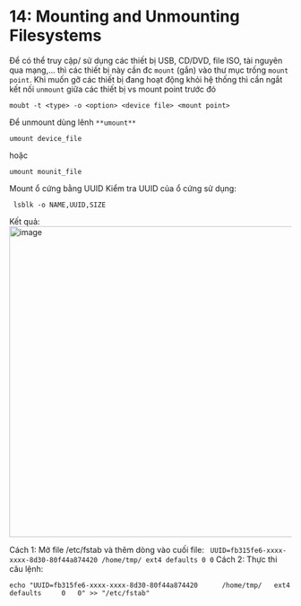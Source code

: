 # 14: Mounting and Unmounting Filesystems

Để có thể truy cập/ sử dụng các thiết bị USB, CD/DVD, file ISO, tài nguyên qua mạng,... thì các thiết bị này cần đc `mount` (gắn) vào thư mục trống `mount point`. Khi muốn gỡ các thiết bị đang hoạt động khỏi hệ thống thì cần ngắt kết nối `unmount` giữa các thiết bị vs mount point trước đó

```
moubt -t <type> -o <option> <device file> <mount point>
```

Để unmount dùng lênh `**umount**`

```
umount device_file
```

hoặc

```
umount mounit_file
```

Mount ổ cứng bằng UUID
Kiểm tra UUID của ổ cứng sử dụng:

```
 lsblk -o NAME,UUID,SIZE
```

Kết quả:
<img width="554" alt="image" src="https://user-images.githubusercontent.com/54473576/220550094-8a557363-167e-4865-a6a6-d267272ebd6d.png">

Cách 1: Mở file /etc/fstab và thêm dòng vào cuối file:
`  UUID=fb315fe6-xxxx-xxxx-8d30-80f44a874420 /home/tmp/ ext4 defaults 0 0
 `
Cách 2: Thực thi câu lệnh:

```
echo "UUID=fb315fe6-xxxx-xxxx-8d30-80f44a874420      /home/tmp/   ext4    defaults     0   0" >> "/etc/fstab"
```

